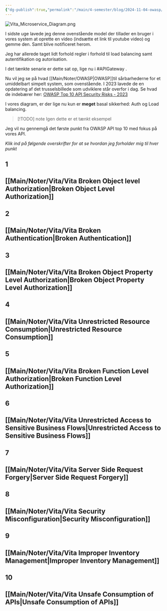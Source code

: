 ```yaml
---
{"dg-publish":true,"permalink":"/main/4-semester/blog/2024-11-04-owasp/","created":"2024-11-04T06:29:49.315+01:00"}
---
```



![Vita_Microservice_Diagram.png](/img/user/Excalidraw/Vita_Microservice_Diagram.png)

I sidste uge lavede jeg denne ovenstående model der tillader en bruger i vores system at oprette en video (indsætte et link til youtube video) og gemme den. Samt blive notificeret herom.

Jeg har allerede taget lidt forhold regler i forhold til load balancing samt autentifikation og autorisation. 

I det tænkte senarie er dette sat op, lige nu i #APIGateway .

Nu vil jeg se på hvad [[Main/Noter/OWASP\|OWASP]]til sårbarhederne for et umiddelbart simpelt system, som ovenstående. 
I 2023 lavede de en opdatering af det trusselsbillede som udviklere står overfor i dag. 
Se hvad de indebærer her: [OWASP Top 10 API Security Risks - 2023](https://owasp.org/API-Security/editions/2023/en/0x11-t10/)

I vores diagram, er der lige nu kun er **meget** basal sikkerhed: Auth og Load balancing.

> [!TODO] note 
> Igen dette er et tænkt eksempel

Jeg vil nu gennemgå det første punkt fra OWASP API top 10 med fokus på vores API. 

*Klik ind på følgende overskrifter for at se hvordan jeg forholder mig til hver punkt*

## 1 

## [[Main/Noter/Vita/Vita Broken Object level Authorization\|Broken Object Level Authorization]]
## 2
## [[Main/Noter/Vita/Vita Broken Authentication\|Broken Authentication]]

## 3
## [[Main/Noter/Vita/Vita Broken Object Property Level Authorization\|Broken Object Property Level Authorization]]
## 4
## [[Main/Noter/Vita/Vita Unrestricted Resource Consumption\|Unrestricted Resource Consumption]]
## 5
## [[Main/Noter/Vita/Vita Broken Function Level Authorization\|Broken Function Level Authorization]]
## 6
## [[Main/Noter/Vita/Vita Unrestricted Access to Sensitive Business Flows\|Unrestricted Access to Sensitive Business Flows]]
## 7
## [[Main/Noter/Vita/Vita Server Side Request Forgery\|Server Side Request Forgery]]
## 8
## [[Main/Noter/Vita/Vita Security Misconfiguration\|Security Misconfiguration]]
## 9
## [[Main/Noter/Vita/Vita Improper Inventory Management\|Improper Inventory Management]]
## 10
## [[Main/Noter/Vita/Vita Unsafe Consumption of APIs\|Unsafe Consumption of APIs]]